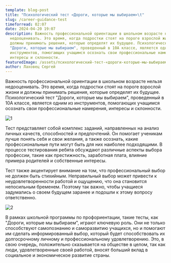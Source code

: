 ```yaml
---
template: blog-post
title: "Психологический тест «Дороги, которые мы выбираем»\t"
slug: /career-guidance-test
timeforread: 02:07
date: 2024-04-20 19:07
description: Важность профессиональной ориентации в школьном возрасте нельзя
  недооценивать. Это время, когда подростки стоят на пороге взрослой жизни и
  должны принимать решения, которые определят их будущее. Психологический тест
  "Дороги, которые мы выбираем", проведенный в 10А классе, является одним из
  инструментов, помогающих учащимся осознать свои профессиональные намерения,
  интересы и склонности.
featuredImage: /assets/психологический-тест-«дороги-которые-мы-выбираем».png
author: Лаховец Сергей
---
```

Важность профессиональной ориентации в школьном возрасте нельзя недооценивать. Это время, когда подростки стоят на пороге взрослой жизни и должны принимать решения, которые определят их будущее. Психологический тест "Дороги, которые мы выбираем", проведенный в 10А классе, является одним из инструментов, помогающих учащимся осознать свои профессиональные намерения, интересы и склонности.

![1](/assets/изображение_viber_2024-04-22_13-55-01-874.jpg "1")

Тест представляет собой комплекс заданий, направленных на анализ личных качеств, способностей и предпочтений. Он помогает ученикам лучше понять себя и свои желания, а также осознать, какие профессиональные пути могут быть для них наиболее подходящими. В процессе тестирования ребята обсуждают различные аспекты выбора профессии, такие как престижность, заработная плата, влияние примера родителей и собственные интересы.

Тест также акцентирует внимание на том, что профессиональный выбор не должен быть стихийным. Неправильный выбор может привести к неудовлетворенности работой и ощущению, что она становится непосильным бременем. Поэтому так важно, чтобы учащиеся задумались о своем будущем заранее и подошли к этому вопросу ответственно.

![2](/assets/изображение_viber_2024-04-22_13-54-55-902_0.jpg "2")

В рамках школьной программы по профориентации, такие тесты, как "Дороги, которые мы выбираем", играют ключевую роль. Они не только способствуют самопознанию и саморазвитию учащихся, но и помогают им сделать информированный выбор, который будет способствовать их долгосрочному личному и профессиональному удовлетворению. Это, в свою очередь, положительно сказывается на обществе в целом, так как люди, удовлетворенные своей работой, вносят больший вклад в социальное и экономическое развитие страны.